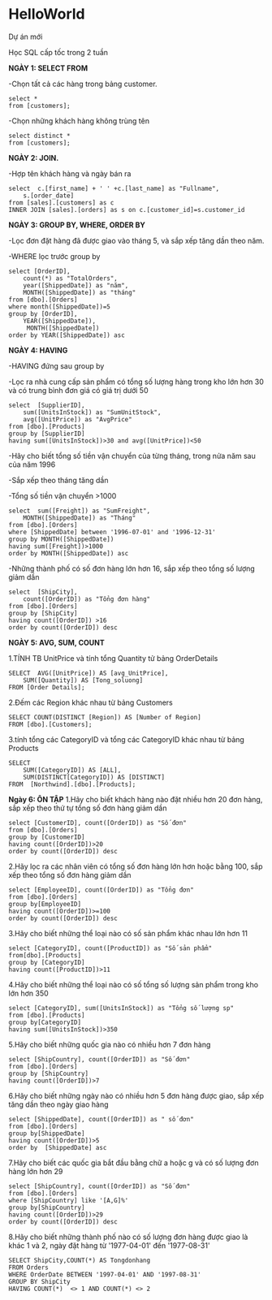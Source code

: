 # HelloWorld
Dự án mới

Học SQL cấp tốc trong 2 tuần

**NGÀY 1: SELECT FROM**
 
-Chọn tất cả các hàng trong bảng customer.

	select *
	from [customers];

-Chọn những khách hàng không trùng tên 


	select distinct *
 	from [customers];

**NGÀY 2: JOIN.**

-Hợp tên khách hàng và ngày bán ra

	select 	c.[first_name] + ' ' +c.[last_name] as "Fullname",
		s.[order_date]
	from [sales].[customers] as c
	INNER JOIN [sales].[orders] as s on c.[customer_id]=s.customer_id

**NGÀY 3: GROUP BY, WHERE, ORDER BY**

-Lọc đơn đặt hàng đã được giao vào tháng 5, và sắp xếp tăng dần theo năm.

-WHERE lọc trước group by
 
 	select [OrderID],
 		count(*) as "TotalOrders",
 		year([ShippedDate]) as "năm", 
  		MONTH([ShippedDate]) as "tháng"
	from [dbo].[Orders]
	where month([ShippedDate])=5
	group by [OrderID], 
	 	YEAR([ShippedDate]), 
  		 MONTH([ShippedDate])
	order by YEAR([ShippedDate]) asc

 **NGÀY 4: HAVING**

-HAVING đứng sau group by
 
-Lọc ra nhà cung cấp sản phẩm có tổng số lượng hàng trong kho lớn hơn 30 và có trung bình đơn giá có giá trị dưới 50 

	select 	[SupplierID], 
 		sum([UnitsInStock]) as "SumUnitStock", 
   		avg([UnitPrice]) as "AvgPrice"
	from [dbo].[Products]
	group by [SupplierID]
	having sum([UnitsInStock])>30 and avg([UnitPrice])<50

-Hãy cho biết tổng số tiền vận chuyển của từng tháng, trong nửa năm sau của năm 1996

-Sắp xếp theo tháng tăng dần

-Tổng số tiền vận chuyển >1000

	select 	sum([Freight]) as "SumFreight", 
 		MONTH([ShippedDate]) as "Tháng"
	from [dbo].[Orders]
	where [ShippedDate] between '1996-07-01' and '1996-12-31'
	group by MONTH([ShippedDate])
	having sum([Freight])>1000
	order by MONTH([ShippedDate]) asc 

-Những thành phố có số đơn hàng lớn hơn 16, sắp xếp theo tổng số lượng giảm dần

	select 	[ShipCity], 
 		count([OrderID]) as "Tổng đơn hàng"
	from [dbo].[Orders]
	group by [ShipCity]
	having count([OrderID]) >16
	order by count([OrderID]) desc

**NGÀY 5: AVG, SUM, COUNT**

1.TÍNH TB UnitPrice và tính tổng Quantity tử bảng OrderDetails
	

	SELECT 	AVG([UnitPrice]) AS [avg_UnitPrice],
		SUM([Quantity]) AS [Tong_soluong]
	FROM [Order Details];  

2.Đếm các Region khác nhau từ bảng Customers

	SELECT COUNT(DISTINCT [Region]) AS [Number of Region]	
	FROM [dbo].[Customers];	

3.tính tổng các CategoryID và tổng các CategoryID khác nhau từ bảng Products
	
 	
  	SELECT 
		SUM([CategoryID]) AS [ALL],
		SUM(DISTINCT[CategoryID]) AS [DISTINCT]
	FROM  [Northwind].[dbo].[Products];

**Ngày 6: ÔN TẬP**
1.Hãy cho biết khách hàng nào đặt nhiều hơn 20 đơn hàng, sắp xếp theo thứ tự tổng số đơn hàng giảm dần

	select [CustomerID], count([OrderID]) as "Số đơn"
	from [dbo].[Orders]
	group by [CustomerID]
	having count([OrderID])>20
	order by count([OrderID]) desc

2.Hãy lọc ra các nhân viên có tổng số đơn hàng lớn hơn hoặc bằng 100, sắp xếp theo tổng số đơn hàng giảm dần

	select [EmployeeID], count([OrderID]) as "Tổng đơn"
	from [dbo].[Orders]
	group by[EmployeeID]
	having count([OrderID])>=100
	order by count([OrderID]) desc

3.Hãy cho biết những thể loại nào có số sản phẩm khác nhau lớn hơn 11

	select [CategoryID], count([ProductID]) as "Số sản phẩm"
	from[dbo].[Products]
	group by [CategoryID]
	having count([ProductID])>11

4.Hãy cho biết những thể loại nào có số tổng số lượng sản phẩm trong kho lớn hơn 350

	select [CategoryID], sum([UnitsInStock]) as "Tổng số lượng sp"
	from [dbo].[Products]
	group by[CategoryID]
	having sum([UnitsInStock])>350

5.Hãy cho biết những quốc gia nào có nhiều hơn 7 đơn hàng

	select [ShipCountry], count([OrderID]) as "Số đơn"
	from [dbo].[Orders]
	group by [ShipCountry]
	having count([OrderID])>7

6.Hãy cho biết những ngày nào có nhiều hơn 5 đơn hàng được giao, sắp xếp tăng dần theo ngày giao hàng

	select [ShippedDate], count([OrderID]) as " số đơn"
	from [dbo].[Orders]
	group by[ShippedDate]
	having count([OrderID])>5
	order by  [ShippedDate] asc

7.Hãy cho biết các quốc gia bắt đầu bằng chữ a hoặc g và có số lượng đơn hàng lớn hơn 29

	select [ShipCountry], count([OrderID]) as "Số đơn"
	from [dbo].[Orders]
	where [ShipCountry] like '[A,G]%'
	group by[ShipCountry]
	having count([OrderID])>29
	order by count([OrderID]) desc

8.Hãy cho biết những thành phố nào có số lượng đơn hàng được giao là khác 1 và 2, ngày đặt hàng từ '1977-04-01' đến '1977-08-31'

	SELECT ShipCity,COUNT(*) AS Tongdonhang
	FROM Orders
	WHERE OrderDate BETWEEN '1997-04-01' AND '1997-08-31'
	GROUP BY ShipCity
	HAVING COUNT(*)  <> 1 AND COUNT(*) <> 2


